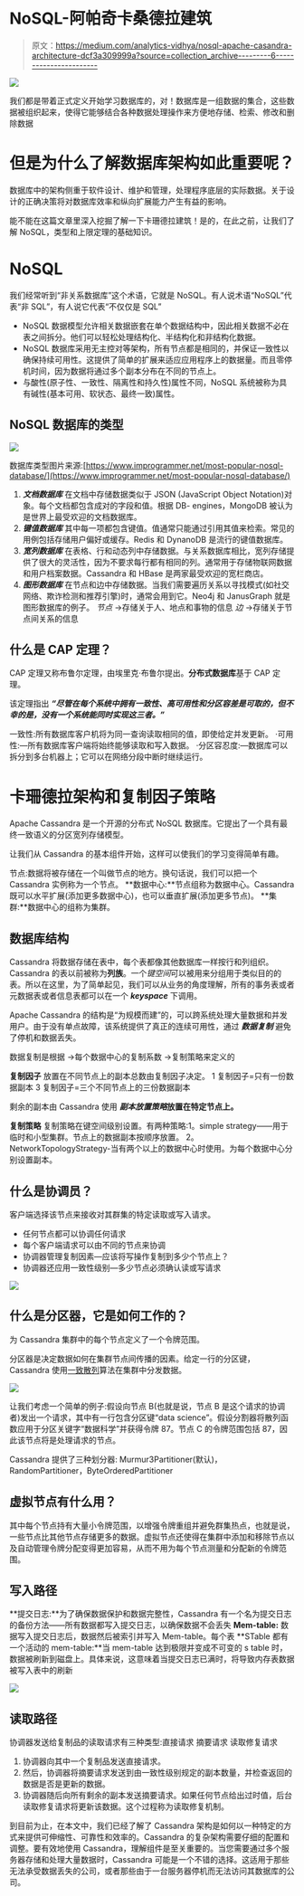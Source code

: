# NoSQL-阿帕奇卡桑德拉建筑

> 原文：<https://medium.com/analytics-vidhya/nosql-apache-casandra-architecture-dcf3a309999a?source=collection_archive---------6----------------------->

![](img/7a65f08548b3cfb1fc443a373892ec8e.png)

我们都是带着正式定义开始学习数据库的，对！数据库是一组数据的集合，这些数据被组织起来，使得它能够结合各种数据处理操作来方便地存储、检索、修改和删除数据

# 但是为什么了解数据库架构如此重要呢？

数据库中的架构侧重于软件设计、维护和管理，处理程序底层的实际数据。关于设计的正确决策将对数据库效率和纵向扩展能力产生有益的影响。

能不能在这篇文章里深入挖掘了解一下卡珊德拉建筑！是的，在此之前，让我们了解 NoSQL，类型和上限定理的基础知识。

# NoSQL

我们经常听到“非关系数据库”这个术语，它就是 NoSQL。有人说术语“NoSQL”代表“非 SQL”，有人说它代表“不仅仅是 SQL”

*   NoSQL 数据模型允许相关数据嵌套在单个数据结构中，因此相关数据不必在表之间拆分。他们可以轻松处理结构化、半结构化和非结构化数据。
*   NoSQL 数据库采用无主控对等架构，所有节点都是相同的，并保证一致性以确保持续可用性。这提供了简单的扩展来适应应用程序上的数据量。而且零停机时间，因为数据将通过多个副本分布在不同的节点上。
*   与酸性(原子性、一致性、隔离性和持久性)属性不同，NoSQL 系统被称为具有碱性(基本可用、软状态、最终一致)属性。

## NoSQL 数据库的类型

![](img/7ffba780eb08fdc0215ef23aae1dfe06.png)

数据库类型图片来源:[https://www.improgrammer.net/most-popular-nosql-database/](https://www.improgrammer.net/most-popular-nosql-database/)

1.  ***文档数据库*** 在文档中存储数据类似于 JSON (JavaScript Object Notation)对象。每个文档都包含成对的字段和值。根据 DB- engines，MongoDB 被认为是世界上最受欢迎的文档数据库。
2.  ***键值数据库*** 其中每一项都包含键值。值通常只能通过引用其值来检索。常见的用例包括存储用户偏好或缓存。Redis 和 DynanoDB 是流行的键值数据库。
3.  ***宽列数据库*** 在表格、行和动态列中存储数据。与关系数据库相比，宽列存储提供了很大的灵活性，因为不要求每行都有相同的列。通常用于存储物联网数据和用户档案数据。Cassandra 和 HBase 是两家最受欢迎的宽栏商店。
4.  ***图形数据库*** 在节点和边中存储数据。当我们需要遍历关系以寻找模式(如社交网络、欺诈检测和推荐引擎)时，通常会用到它。Neo4j 和 JanusGraph 就是图形数据库的例子。
    *节点* →存储关于人、地点和事物的信息
    *边* →存储关于节点间关系的信息

## **什么是 CAP 定理？**

CAP 定理又称布鲁尔定理，由埃里克·布鲁尔提出。**分布式数据库**基于 CAP 定理。

该定理指出 ***“尽管在每个系统中拥有一致性、高可用性和分区容差是可取的，但不幸的是，没有一个系统能同时实现这三者。”***

一致性:所有数据库客户机将为同一查询读取相同的值，即使给定并发更新。
·可用性:—所有数据库客户端将始终能够读取和写入数据。
·分区容忍度:—数据库可以拆分到多台机器上；它可以在网络分段中断时继续运行。

# 卡珊德拉架构和复制因子策略

Apache Cassandra 是一个开源的分布式 NoSQL 数据库。它提出了一个具有最终一致语义的分区宽列存储模型。

让我们从 Cassandra 的基本组件开始，这样可以使我们的学习变得简单有趣。

节点:数据将被存储在一个叫做节点的地方。换句话说，我们可以把一个 Cassandra 实例称为一个节点。
**数据中心:**节点组称为数据中心。Cassandra 既可以水平扩展(添加更多数据中心)，也可以垂直扩展(添加更多节点)。
**集群:**数据中心的组称为集群。

## 数据库结构

Cassandra 将数据存储在表中，每个表都像其他数据库一样按行和列组织。Cassandra 的表以前被称为**列族**。一个*键空间*可以被用来分组用于类似目的的表。所以在这里，为了简单起见，我们可以从业务的角度理解，所有的事务表或者元数据表或者信息表都可以在一个 ***keyspace*** 下调用。

Apache Cassandra 的结构是“为规模而建”的，可以跨系统处理大量数据和并发用户。由于没有单点故障，该系统提供了真正的连续可用性，通过 ***数据复制*** 避免了停机和数据丢失。

数据复制是根据
→每个数据中心的复制系数
→复制策略来定义的

**复制因子** 放置在不同节点上的副本总数由复制因子决定。
1 复制因子=只有一份数据副本
3 复制因子=三个不同节点上的三份数据副本

剩余的副本由 Cassandra 使用 ***副本放置策略*放置在特定节点上。**

**复制策略** 复制策略在键空间级别设置。有两种策略:1。simple strategy——用于临时和小型集群。节点上的数据副本按顺序放置。
2。NetworkTopologyStrategy-当有两个以上的数据中心时使用。为每个数据中心分别设置副本。

## **什么是协调员？**

客户端选择该节点来接收对其群集的特定读取或写入请求。

*   任何节点都可以协调任何请求
*   每个客户端请求可以由不同的节点来协调
*   协调器管理复制因素—应该将写操作复制到多少个节点上？
*   协调器还应用一致性级别—多少节点必须确认读或写请求

![](img/1e95bd4773145e302b29775f35fd02ec.png)

## **什么是分区器，它是如何工作的？**

为 Cassandra 集群中的每个节点定义了一个令牌范围。

分区器是决定数据如何在集群节点间传播的因素。给定一行的分区键，Cassandra 使用[一致散列](https://en.wikipedia.org/wiki/Consistent_hashing)算法在集群中分发数据。

![](img/cec2b6f7b5f2788ccebf3dad2170b9b1.png)

让我们考虑一个简单的例子:假设向节点 B(也就是说，节点 B 是这个请求的协调者)发出一个请求，其中有一行包含分区键“data science”。假设分割器将散列函数应用于分区关键字“数据科学”并获得令牌 87。节点 C 的令牌范围包括 87，因此该节点将是处理请求的节点。

Cassandra 提供了三种划分器:
Murmur3Partitioner(默认)，RandomPartitioner，ByteOrderedPartitioner

## 虚拟节点有什么用？

其中每个节点持有大量小令牌范围，以增强令牌重组并避免群集热点，也就是说，一些节点比其他节点存储更多的数据。虚拟节点还使得在集群中添加和移除节点以及自动管理令牌分配变得更加容易，从而不用为每个节点测量和分配新的令牌范围。

## 写入路径

**提交日志:**为了确保数据保护和数据完整性，Cassandra 有一个名为提交日志的备份方法——所有数据都写入提交日志，以确保数据不会丢失
**Mem-table:** 数据写入提交日志后，数据然后被索引并写入 Mem-table。每个表
**STable 都有一个活动的 mem-table:**当 mem-table 达到极限并变成不可变的 s table 时，数据被刷新到磁盘上。具体来说，这意味着当提交日志已满时，将导致内存表数据被写入表中的刷新

![](img/35cca02ea7e3023a405b4a0405bc938e.png)

## **读取路径**

协调器发送给复制品的读取请求有三种类型:直接请求
摘要请求
读取修复请求

1.  协调器向其中一个复制品发送直接请求。
2.  然后，协调器将摘要请求发送到由一致性级别规定的副本数量，并检查返回的数据是否是更新的数据。
3.  协调器随后向所有剩余的副本发送摘要请求。如果任何节点给出过时值，后台读取修复请求将更新该数据。这个过程称为读取修复机制。

到目前为止，在本文中，我们已经了解了 Cassandra 架构是如何以一种特定的方式来提供可伸缩性、可靠性和效率的。Cassandra 的复杂架构需要仔细的配置和调整。要有效地使用 Cassandra，理解组件是至关重要的。当您需要通过多个服务器存储和处理大量数据时，Cassandra 可能是一个不错的选择。这适用于那些无法承受数据丢失的公司，或者那些由于一台服务器停机而无法访问其数据库的公司。